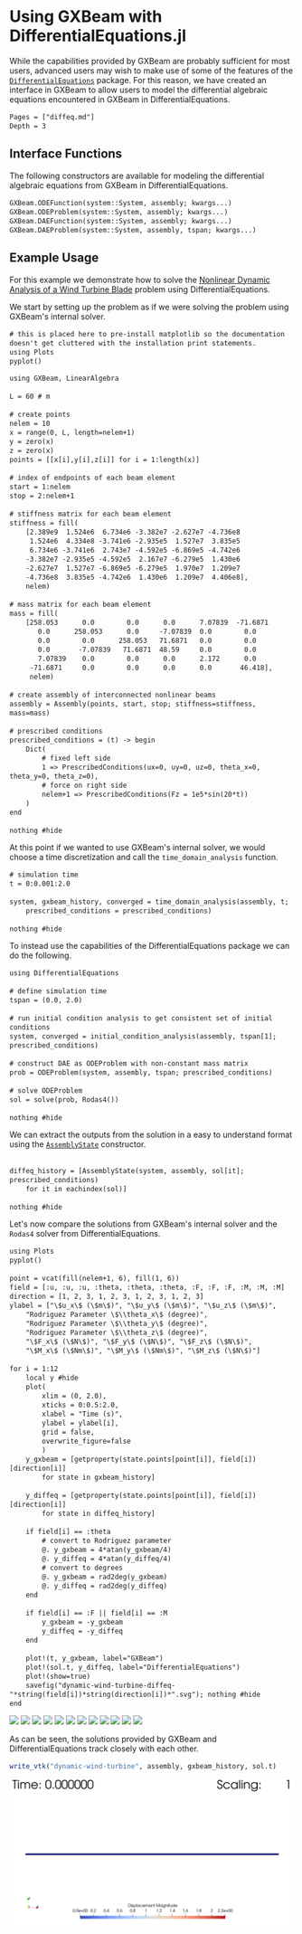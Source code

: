 # Using GXBeam with DifferentialEquations.jl

While the capabilities provided by GXBeam are probably sufficient for most users, advanced users may wish to make use of some of the features of the [`DifferentialEquations`](https://github.com/SciML/DifferentialEquations.jl) package.  For this reason, we have created an interface in GXBeam to allow users to model the differential algebraic equations encountered in GXBeam in DifferentialEquations.

```@contents
Pages = ["diffeq.md"]
Depth = 3
```

## Interface Functions

The following constructors are available for modeling the differential algebraic equations from GXBeam in DifferentialEquations.

```@docs
GXBeam.ODEFunction(system::System, assembly; kwargs...)
GXBeam.ODEProblem(system::System, assembly; kwargs...)
GXBeam.DAEFunction(system::System, assembly; kwargs...)
GXBeam.DAEProblem(system::System, assembly, tspan; kwargs...)
```

## Example Usage

For this example we demonstrate how to solve the [Nonlinear Dynamic Analysis of a Wind Turbine Blade](@ref) problem using DifferentialEquations.

We start by setting up the problem as if we were solving the problem using GXBeam's internal solver.

```@setup diffeq
# this is placed here to pre-install matplotlib so the documentation doesn't get cluttered with the installation print statements.
using Plots
pyplot()
```

```@example diffeq
using GXBeam, LinearAlgebra

L = 60 # m

# create points
nelem = 10
x = range(0, L, length=nelem+1)
y = zero(x)
z = zero(x)
points = [[x[i],y[i],z[i]] for i = 1:length(x)]

# index of endpoints of each beam element
start = 1:nelem
stop = 2:nelem+1

# stiffness matrix for each beam element
stiffness = fill(
    [2.389e9  1.524e6  6.734e6 -3.382e7 -2.627e7 -4.736e8
     1.524e6  4.334e8 -3.741e6 -2.935e5  1.527e7  3.835e5
     6.734e6 -3.741e6  2.743e7 -4.592e5 -6.869e5 -4.742e6
    -3.382e7 -2.935e5 -4.592e5  2.167e7 -6.279e5  1.430e6
    -2.627e7  1.527e7 -6.869e5 -6.279e5  1.970e7  1.209e7
    -4.736e8  3.835e5 -4.742e6  1.430e6  1.209e7  4.406e8],
    nelem)

# mass matrix for each beam element
mass = fill(
    [258.053      0.0        0.0      0.0      7.07839  -71.6871
       0.0      258.053      0.0     -7.07839  0.0        0.0
       0.0        0.0      258.053   71.6871   0.0        0.0
       0.0       -7.07839   71.6871  48.59     0.0        0.0
       7.07839    0.0        0.0      0.0      2.172      0.0
     -71.6871     0.0        0.0      0.0      0.0       46.418],
     nelem)

# create assembly of interconnected nonlinear beams
assembly = Assembly(points, start, stop; stiffness=stiffness, mass=mass)

# prescribed conditions
prescribed_conditions = (t) -> begin
    Dict(
        # fixed left side
        1 => PrescribedConditions(ux=0, uy=0, uz=0, theta_x=0, theta_y=0, theta_z=0),
        # force on right side
        nelem+1 => PrescribedConditions(Fz = 1e5*sin(20*t))
    )
end

nothing #hide
```

At this point if we wanted to use GXBeam's internal solver, we would choose a time discretization and call the `time_domain_analysis` function.

```@example diffeq
# simulation time
t = 0:0.001:2.0

system, gxbeam_history, converged = time_domain_analysis(assembly, t;
    prescribed_conditions = prescribed_conditions)

nothing #hide
```

To instead use the capabilities of the DifferentialEquations package we can do the following.

```@example diffeq
using DifferentialEquations

# define simulation time
tspan = (0.0, 2.0)

# run initial condition analysis to get consistent set of initial conditions
system, converged = initial_condition_analysis(assembly, tspan[1]; prescribed_conditions)

# construct DAE as ODEProblem with non-constant mass matrix
prob = ODEProblem(system, assembly, tspan; prescribed_conditions)

# solve ODEProblem
sol = solve(prob, Rodas4())

nothing #hide
```

We can extract the outputs from the solution in a easy to understand format using the [`AssemblyState`](@ref) constructor.

```@example diffeq

diffeq_history = [AssemblyState(system, assembly, sol[it]; prescribed_conditions)
    for it in eachindex(sol)]

nothing #hide
```

Let's now compare the solutions from GXBeam's internal solver and the `Rodas4` solver from DifferentialEquations.

```@example diffeq
using Plots
pyplot()

point = vcat(fill(nelem+1, 6), fill(1, 6))
field = [:u, :u, :u, :theta, :theta, :theta, :F, :F, :F, :M, :M, :M]
direction = [1, 2, 3, 1, 2, 3, 1, 2, 3, 1, 2, 3]
ylabel = ["\$u_x\$ (\$m\$)", "\$u_y\$ (\$m\$)", "\$u_z\$ (\$m\$)",
    "Rodriguez Parameter \$\\theta_x\$ (degree)",
    "Rodriguez Parameter \$\\theta_y\$ (degree)",
    "Rodriguez Parameter \$\\theta_z\$ (degree)",
    "\$F_x\$ (\$N\$)", "\$F_y\$ (\$N\$)", "\$F_z\$ (\$N\$)",
    "\$M_x\$ (\$Nm\$)", "\$M_y\$ (\$Nm\$)", "\$M_z\$ (\$N\$)"]

for i = 1:12
    local y #hide
    plot(
        xlim = (0, 2.0),
        xticks = 0:0.5:2.0,
        xlabel = "Time (s)",
        ylabel = ylabel[i],
        grid = false,
        overwrite_figure=false
        )
    y_gxbeam = [getproperty(state.points[point[i]], field[i])[direction[i]]
        for state in gxbeam_history]

    y_diffeq = [getproperty(state.points[point[i]], field[i])[direction[i]]
        for state in diffeq_history]

    if field[i] == :theta
        # convert to Rodriguez parameter
        @. y_gxbeam = 4*atan(y_gxbeam/4)
        @. y_diffeq = 4*atan(y_diffeq/4)
        # convert to degrees
        @. y_gxbeam = rad2deg(y_gxbeam)
        @. y_diffeq = rad2deg(y_diffeq)
    end

    if field[i] == :F || field[i] == :M
        y_gxbeam = -y_gxbeam
        y_diffeq = -y_diffeq
    end

    plot!(t, y_gxbeam, label="GXBeam")
    plot!(sol.t, y_diffeq, label="DifferentialEquations")
    plot!(show=true)
    savefig("dynamic-wind-turbine-diffeq-"*string(field[i])*string(direction[i])*".svg"); nothing #hide
end
```

![](dynamic-wind-turbine-diffeq-u1.svg)
![](dynamic-wind-turbine-diffeq-u2.svg)
![](dynamic-wind-turbine-diffeq-u3.svg)
![](dynamic-wind-turbine-diffeq-theta1.svg)
![](dynamic-wind-turbine-diffeq-theta2.svg)
![](dynamic-wind-turbine-diffeq-theta3.svg)
![](dynamic-wind-turbine-diffeq-F1.svg)
![](dynamic-wind-turbine-diffeq-F2.svg)
![](dynamic-wind-turbine-diffeq-F3.svg)
![](dynamic-wind-turbine-diffeq-M1.svg)
![](dynamic-wind-turbine-diffeq-M2.svg)
![](dynamic-wind-turbine-diffeq-M3.svg)

As can be seen, the solutions provided by GXBeam and DifferentialEquations track closely with each other.

```julia
write_vtk("dynamic-wind-turbine", assembly, gxbeam_history, sol.t)
```

![](dynamic-wind-turbine.gif)
